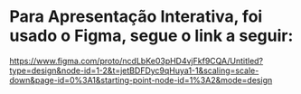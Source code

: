 # Para Apresentação Interativa, foi usado o Figma, segue o link a seguir: 


https://www.figma.com/proto/ncdLbKe03pHD4vjFkf9CQA/Untitled?type=design&node-id=1-2&t=jetBDFDyc9qHuya1-1&scaling=scale-down&page-id=0%3A1&starting-point-node-id=1%3A2&mode=design
